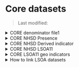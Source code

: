 # Core datasets
>Last modified: 


<details>
  <summary>CORE denominator file1</summary>

CORE_denominator_file1_v0000_YYYYMMDD has one row per UK LLC participant, the LPS to which they belong, and all UK LLC configurable permissions for the different domains of data. The date in the table/file name of the dataset relates to the file1 (permissions) that your project is fixed/locked to. Therefore participant permissions are correct and applied to your dataset as per this date. Permissions are updated by the LPS on a quarterly basis. This file allows users to:
* calculate linkage rates per LPS when joined to NHS demographics and other NHS datasets
* contextualise LPS participants within UK LLC in relation to the LPS datasets. 
</details>

<details>
  <summary>CORE NHSD Presence</summary> 
CORE_NHSD_Presence_v0000_YYYYMMDD contains the number of appearances and the date of the most recent appearance for each participant for each available NHS data source in the UK LLC database. There is one row per participant. The table also includes a ‘last seen date’ for each participant as the most recent record across all NHS data sources. Some NHS data sources do not include record dates. Therefore the presence table may include the counts of each participant’s appearances in a data source without an associated date. 
</details>

<details>
  <summary>CORE NHSD Derived indicator</summary> 
CORE_derived_indicator_v0000_YYYYMMDD contains the most recent and most reliable record for certain key variables sourced from NHS data sources in the UK LLC database. There is one row per participant. The table sources data from the following tables and preferentially uses data from datasets in this order:
1. Demographics
2. General Practice Extraction Service (GPES) Data for Pandemic Planning and Research (GDPPR)
3. HES Admitted Patient Care (HESAPC)
4. HES Outpatients (HESOP)
5. HES Accident & Emergency (HESAE).

Currently included are the following variables:
* sex
* Deceased: from NHSD.mortality
* Date of death: from NHSD.mortality
* ethnic: NHS ethncity coding system, see values table for coding lookup
* dob_year_month: year and month of birth 
* last_seen_date: last date record in any NHS England dataset.
</details>

<details>
  <summary>CORE NHSD LSOA11</summary>>

CORE_nhsd_lsoa11_v0000_YYYYMMDD has one row per health interaction where the project has selected the LPS and where participant permissions are in place. The indicator picks from the following NHS datasets where Lower Super Output Area 2011 (LSOA11) is routinely available:
* General Practice Extraction Service (GPES) Data for Pandemic Planning and Research (GDPPR)
* HES Accident & Emergency (HESAE)
* HES Admitted Patient Care (HESAPC)
* HES Outpatients (HESOP).

LSOA11 is encrypted in the dataset, because geographical units smaller than region are not permitted ‘in-the-clear’ in the UK LLC TRE. The dataset contains the following variables:
* record_date: date stamp from health record 
* lsoa11cd_e: encrypted LSOA 2011 from health record
* origin: NHS dataset the LSOA originated from 
This dataset can be linked to CORE_LSOA11_geo_indicators (documented in next subsection) to add in geographical indicator variables asscoiated with encrypted LSOA11 (lsoa11cd_e).
</details>

<details>
  <summary>CORE LSOA11 geo indicators</summary>>
This file is intended to be linked to CORE_NHSD_LSOA11 to add geographical indicators to the LSOA from the health record. The dataset contains the following variables:
* imd2019_#subdomain#_q##: IMD2019 with subdomains in deciles, quintiles, quartiles and tertiles. 1 is most deprived and ceiling value is least deprived
* ctry17nm: country name 2017
* gor10nm: region name 2010
* people_km2_2020: population density (number of people per Sq Km – mid 2020)
* ruc11cd_v2: urban rural classification collapsed from 8 to 5 categories. 
</details>
<details>
  <summary>How to link LSOA datasets</summary>>

To link CORE_nhsd_lsoa11_v0000_YYYYMMDD with CORE_lsoa11_geo_indicators_v0000_YYYYMMDD:
1.	Retrieve data from database via helper syntax.
2.	Link datasets on lsoa11cd_e field. Example of stata syntax:

<img src="../../images/nhs_lsoa_link.png" width="600"/>

**Note on linkage preprocessing**:
CORE_nhsd_lsoa11 is a long dataset typically with millions of rows, depending on size of data request. It is therefore recommended that you subset both or either of these datasets before linking/processing/saving. An example of this would be to select the quantile of IMD that you are going to use and keep these variables only. This will ensure the dataset size remains as manageable as possible.
</details>